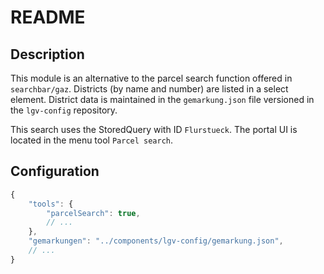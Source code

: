 # README

## Description

This module is an alternative to the parcel search function offered in `searchbar/gaz`. Districts (by name and number) are listed in a select element. District data is maintained in the `gemarkung.json` file versioned in the `lgv-config` repository.

This search uses the StoredQuery with ID `Flurstueck`. The portal UI is located in the menu tool `Parcel search`.
## Configuration

```js
{
    "tools": {
        "parcelSearch": true,
        // ...
    },
    "gemarkungen": "../components/lgv-config/gemarkung.json",
    // ...
}
```
